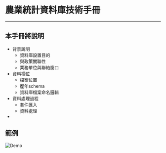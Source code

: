 # 農業統計資料庫技術手冊
----

## 本手冊將說明
- 背景說明
    + 資料庫設置目的
    + 與政策關聯性
    + 業務單位與聯絡窗口
- 資料欄位
    + 檔案位置
    + 歷年schema
    + 資料庫檔案命名邏輯
- 資料處理過程
    + 套件匯入
    + 資料處理
- 

## 範例

![](https://trello-attachments.s3.amazonaws.com/5a0117d243de779b5875b2b7/5a0117d243de779b5875b330/996fc17cf6b9a7ba7d8e15249b94f122/readme_demo.png "Demo")